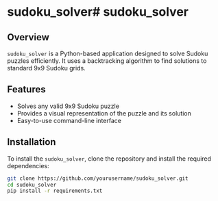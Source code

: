 # sudoku_solver# sudoku_solver

## Overview
`sudoku_solver` is a Python-based application designed to solve Sudoku puzzles efficiently. It uses a backtracking algorithm to find solutions to standard 9x9 Sudoku grids.

## Features
- Solves any valid 9x9 Sudoku puzzle
- Provides a visual representation of the puzzle and its solution
- Easy-to-use command-line interface

## Installation
To install the `sudoku_solver`, clone the repository and install the required dependencies:

```bash
git clone https://github.com/yourusername/sudoku_solver.git
cd sudoku_solver
pip install -r requirements.txt